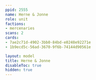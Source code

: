 ```yaml
---
ppid: 2555
name: Herne & Jonne
role: unit
factions:
- mercenaries
scans: 2
cards:
- 7ae2c71d-4902-3bb0-84bd-e0248e92271e
- 1b9ecd5c-56ad-3670-9f6b-74144d90561e

layout: model
title: Herne & Jonne
disableToc: true
hidden: true
---
```


